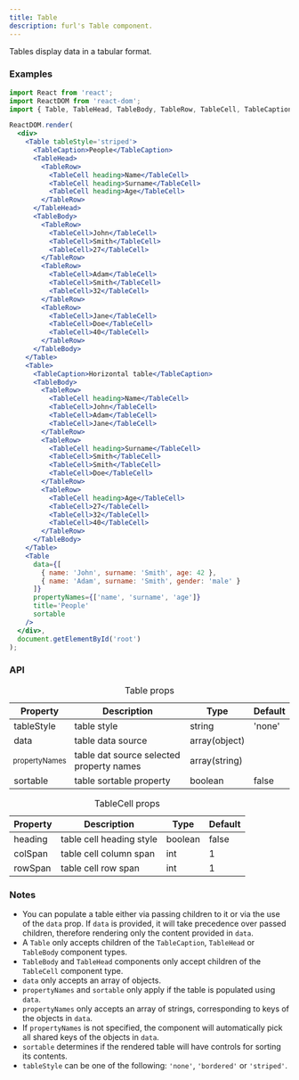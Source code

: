 ```yaml
---
title: Table
description: furl's Table component.
---
```


Tables display data in a tabular format.

### Examples

<tableexamples></tableexamples>

```jsx
import React from 'react';
import ReactDOM from 'react-dom';
import { Table, TableHead, TableBody, TableRow, TableCell, TableCaption } from 'furl-components';

ReactDOM.render(
  <div>
    <Table tableStyle='striped'>
      <TableCaption>People</TableCaption>
      <TableHead>
        <TableRow>
          <TableCell heading>Name</TableCell>
          <TableCell heading>Surname</TableCell>
          <TableCell heading>Age</TableCell>
        </TableRow>
      </TableHead>
      <TableBody>
        <TableRow>
          <TableCell>John</TableCell>
          <TableCell>Smith</TableCell>
          <TableCell>27</TableCell>
        </TableRow>
        <TableRow>
          <TableCell>Adam</TableCell>
          <TableCell>Smith</TableCell>
          <TableCell>32</TableCell>
        </TableRow>
        <TableRow>
          <TableCell>Jane</TableCell>
          <TableCell>Doe</TableCell>
          <TableCell>40</TableCell>
        </TableRow>
      </TableBody>
    </Table>
    <Table>
      <TableCaption>Horizontal table</TableCaption>
      <TableBody>
        <TableRow>
          <TableCell heading>Name</TableCell>
          <TableCell>John</TableCell>
          <TableCell>Adam</TableCell>
          <TableCell>Jane</TableCell>
        </TableRow>
        <TableRow>
          <TableCell heading>Surname</TableCell>
          <TableCell>Smith</TableCell>
          <TableCell>Smith</TableCell>
          <TableCell>Doe</TableCell>
        </TableRow>
        <TableRow>
          <TableCell heading>Age</TableCell>
          <TableCell>27</TableCell>
          <TableCell>32</TableCell>
          <TableCell>40</TableCell>
        </TableRow>
      </TableBody>
    </Table>
    <Table
      data={[
        { name: 'John', surname: 'Smith', age: 42 },
        { name: 'Adam', surname: 'Smith', gender: 'male' }
      ]}
      propertyNames={['name', 'surname', 'age']}
      title='People'
      sortable
    />
  </div>, 
  document.getElementById('root')
);
```

### API

<table>
  <caption>Table props</caption>
  <thead>
    <tr>
      <th>Property</th>
      <th colspan="3">Description</th>
      <th>Type</th>
      <th>Default</th>
    </tr>
  </thead>
  <tbody>
    <tr>
      <td class="font-c">tableStyle</td>
      <td colspan="3">table style</td>
      <td>string</td>
      <td class='font-c'>'none'</td>
    </tr>
    <tr>
      <td class="font-c">data</td>
      <td colspan="3">table data source</td>
      <td>array(object)</td>
      <td class='font-c'></td>
    </tr>
    <tr>
      <td class="font-c" style='font-size: 13px'>propertyNames</td>
      <td colspan="3">table dat source selected property names</td>
      <td>array(string)</td>
      <td class='font-c'></td>
    </tr>
    <tr>
      <td class="font-c">sortable</td>
      <td colspan="3">table sortable property</td>
      <td>boolean</td>
      <td class='font-c'>false</td>
    </tr>
  </tbody>
</table>

<table>
  <caption>TableCell props</caption>
  <thead>
    <tr>
      <th>Property</th>
      <th colspan="3">Description</th>
      <th>Type</th>
      <th>Default</th>
    </tr>
  </thead>
  <tbody>
    <tr>
      <td class="font-c">heading</td>
      <td colspan="3">table cell heading style</td>
      <td>boolean</td>
      <td class='font-c'>false</td>
    </tr>
    <tr>
      <td class="font-c">colSpan</td>
      <td colspan="3">table cell column span</td>
      <td>int</td>
      <td class='font-c'>1</td>
    </tr>
    <tr>
      <td class="font-c">rowSpan</td>
      <td colspan="3">table cell row span</td>
      <td>int</td>
      <td class='font-c'>1</td>
    </tr>
  </tbody>
</table>


### Notes

* You can populate a table either via passing children to it or via the use of the `data` prop. If `data` is provided, it will take precedence over passed children, therefore rendering only the content provided in `data`.
* A `Table` only accepts children of the `TableCaption`, `TableHead` or `TableBody` component types.
* `TableBody` and `TableHead` components only accept children of the `TableCell` component type.
* `data` only accepts an array of objects.
* `propertyNames` and `sortable` only apply if the table is populated using `data`.
* `propertyNames` only accepts an array of strings, corresponding to keys of the objects in `data`.
* If `propertyNames` is not specified, the component will automatically pick all shared keys of the objects in `data`.
* `sortable` determines if the rendered table will have controls for sorting its contents.
* `tableStyle` can be one of the following: `'none'`, `'bordered'` or `'striped'`.